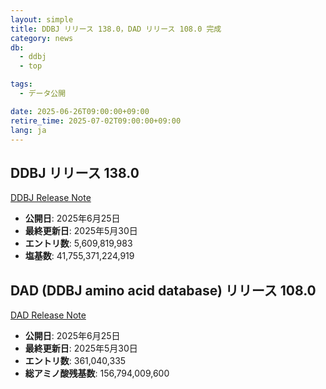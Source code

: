 ```yaml
---
layout: simple
title: DDBJ リリース 138.0，DAD リリース 108.0 完成
category: news
db:
  - ddbj
  - top

tags:
  - データ公開

date: 2025-06-26T09:00:00+09:00
retire_time: 2025-07-02T09:00:00+09:00
lang: ja
---
```


## DDBJ リリース 138.0
[DDBJ Release Note](https://ddbj.nig.ac.jp/public/ddbj_database/release_note_archive/ddbj/ddbjrel.138.txt)
- **公開日**: 2025年6月25日    
- **最終更新日**: 2025年5月30日    
- **エントリ数**:  5,609,819,983    
- **塩基数**: 41,755,371,224,919    

## DAD (DDBJ amino acid database) リリース 108.0
[DAD Release Note](https://ddbj.nig.ac.jp/public/ddbj_database/release_note_archive/dad/dadrel.108.txt)
- **公開日**: 2025年6月25日    
- **最終更新日**: 2025年5月30日    
- **エントリ数**: 361,040,335   
- **総アミノ酸残基数**: 156,794,009,600    

